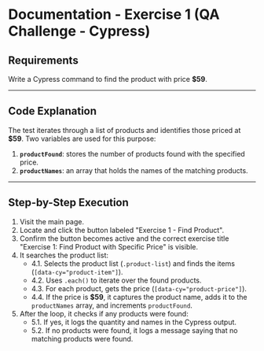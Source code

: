 # Documentation - Exercise 1 (QA Challenge - Cypress)

## Requirements

Write a Cypress command to find the product with price **$59**.

---

## Code Explanation

The test iterates through a list of products and identifies those priced at **$59**. Two variables are used for this purpose:

1. **`productFound`**: stores the number of products found with the specified price.
2. **`productNames`**: an array that holds the names of the matching products.

---

## Step-by-Step Execution

1. Visit the main page.
2. Locate and click the button labeled "Exercise 1 - Find Product".
3. Confirm the button becomes active and the correct exercise title "Exercise 1: Find Product with Specific Price" is visible.
4. It searches the product list:
   - 4.1. Selects the product list (`.product-list`) and finds the items (`[data-cy="product-item"]`).
   - 4.2. Uses `.each()` to iterate over the found products.
   - 4.3. For each product, gets the price (`[data-cy="product-price"]`).
   - 4.4. If the price is **$59**, it captures the product name, adds it to the `productNames` array, and increments `productFound`.
5. After the loop, it checks if any products were found:
   - 5.1. If yes, it logs the quantity and names in the Cypress output.
   - 5.2. If no products were found, it logs a message saying that no matching products were found.
